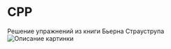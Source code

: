 # CPP
Решение упражнений из книги Бьерна Страуструпа
<image src="https://github.com/DzhumaD/CPP/blob/main/Opros.png" alt="Описание картинки">

